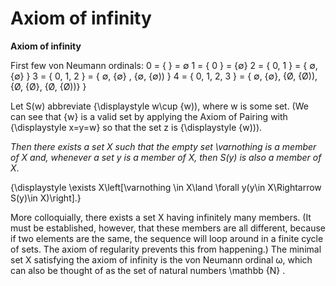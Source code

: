 # Axiom of infinity

**Axiom of infinity**

First few von Neumann ordinals:
0	= { }	= ∅
1	= { 0 }	= {∅}
2	= { 0, 1 }	= { ∅, {∅} }
3	= { 0, 1, 2 }	= { ∅, {∅} , {∅, {∅)) }
4	= { 0, 1, 2, 3 }	= { ∅, {∅}, {Ø, {Ø)), {Ø, {Ø}, {Ø, {Ø))} }

Let S(w) abbreviate {\displaystyle w\cup \{w\)), where w is some set. (We can see that \{w\} is a valid set by applying the Axiom of Pairing with {\displaystyle x=y=w} so that the set z is {\displaystyle \{w\))).

_Then there exists a set X such that the empty set \varnothing  is a member of X and, whenever a set y is a member of X, then S(y) is also a member of X_.

{\displaystyle \exists X\left[\varnothing \in X\land \forall y(y\in X\Rightarrow S(y)\in X)\right].}

More colloquially, there exists a set X having infinitely many members. (It must be established, however, that these members are all different, because if two elements are the same, the sequence will loop around in a finite cycle of sets. The axiom of regularity prevents this from happening.) The minimal set X satisfying the axiom of infinity is the von Neumann ordinal ω, which can also be thought of as the set of natural numbers \mathbb {N} .

